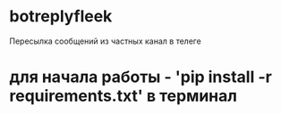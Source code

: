# botreplyfleek
Пересылка сообщений из частных канал в телеге

# для начала работы - 'pip install -r requirements.txt' в терминал
